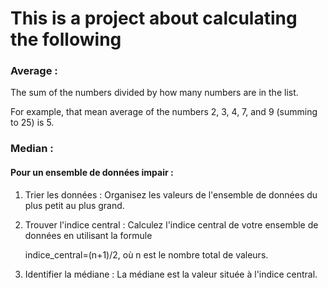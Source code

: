 This is a project about calculating the following
===================================================

### Average : 
The sum of the numbers divided by how many numbers are in the list.

For example, that mean average of the numbers 2, 3, 4, 7, and 9 (summing to 25) is 5.

### Median : 


 #### Pour un ensemble de données impair :

1. Trier les données : Organisez les valeurs de l'ensemble de données du plus petit au plus grand.

2. Trouver l'indice central : Calculez l'indice central de votre ensemble de données en utilisant la formule 

    indice_central=(n+1)/2, où n est le nombre total de valeurs.

3. Identifier la médiane : La médiane est la valeur située à l'indice central.